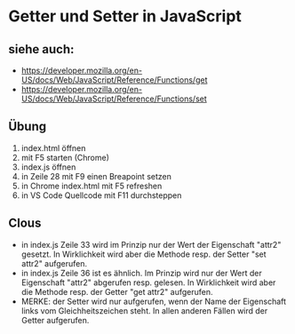 # Getter und Setter in JavaScript
## siehe auch:
- https://developer.mozilla.org/en-US/docs/Web/JavaScript/Reference/Functions/get
- https://developer.mozilla.org/en-US/docs/Web/JavaScript/Reference/Functions/set

## Übung
1. index.html öffnen
2. mit F5 starten (Chrome)
3. index.js öffnen
4. in Zeile 28 mit F9 einen Breapoint setzen
5. in Chrome index.html mit F5 refreshen
6. in VS Code Quellcode mit F11 durchsteppen

## Clous
- in index.js Zeile 33 wird im Prinzip nur der Wert der Eigenschaft "attr2" gesetzt. In Wirklichkeit wird aber die Methode resp. der Setter "set attr2" aufgerufen.
- in index.js Zeile 36 ist es ähnlich. Im Prinzip wird nur der Wert der Eigenschaft "attr2" abgerufen resp. gelesen. In Wirklichkeit wird aber die Methode resp. der Getter "get attr2" aufgerufen.
- MERKE: der Setter wird nur aufgerufen, wenn der Name der Eigenschaft links vom Gleichheitszeichen steht. In allen anderen Fällen wird der Getter aufgerufen.

